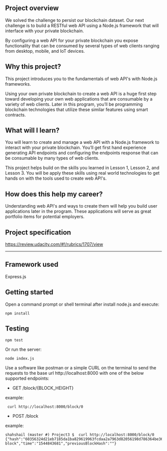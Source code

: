 ## Project overview
We solved the challenge to persist our blockchain dataset. Our next challenge is to build a RESTful web API using a Node.js framework that will interface with your private blockchain.

By configuring a web API for your private blockchain you expose functionality that can be consumed by several types of web clients ranging from desktop, mobile, and IoT devices.

## Why this project?
This project introduces you to the fundamentals of web API's with Node.js frameworks.

Using your own private blockchain to create a web API is a huge first step toward developing your own web applications that are consumable by a variety of web clients. Later in this program, you’ll be programming blockchain technologies that utilize these similar features using smart contracts.

## What will I learn?
You will learn to create and manage a web API with a Node.js framework to interact with your private blockchain. You’ll get first hand experience generating API endpoints and configuring the endpoints response that can be consumable by many types of web clients.

This project helps build on the skills you learned in Lesson 1, Lesson 2, and Lesson 3. You will be apply these skills using real world technologies to get hands on with the tools used to create web API's.

## How does this help my career?
Understanding web API's and ways to create them will help you build user applications later in the program. These applications will serve as great portfolio items for potential employers.

## Project specification

https://review.udacity.com/#!/rubrics/1707/view

---

## Framework used

Express.js

## Getting started

Open a command prompt or shell terminal after install node.js and execute:

```
npm install
```

## Testing

```
npm test
```

Or run the server:

```
node index.js
```

Use a software like postman or a simple CURL on the terminal to send the requests to the base url http://localhost:8000 with one of the below supported endpoints:

- GET
/block/{BLOCK_HEIGHT}

example:

```
 curl http://localhost:8000/block/0
```

- POST
/block

example:

```
shahshail (master #) Project3 $  curl http://localhost:8000/block/0
{"hash":"60356324d21eb7185da1ba829619963fcdaa2a7963d82056198d786364be3696","height":0,"body":"Genesis block","time":"1544843681","previousBlockHash":""}
```
